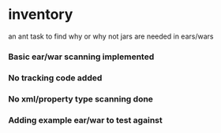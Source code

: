 # inventory
an ant task to find why or why not jars are needed in ears/wars


### Basic ear/war scanning implemented
### No tracking code added
### No xml/property type scanning done
### Adding example ear/war to test against
